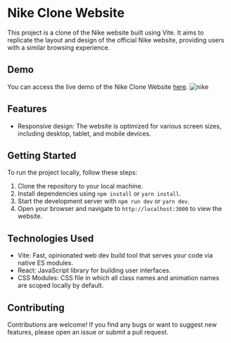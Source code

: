 # Nike Clone Website

This project is a clone of the Nike website built using Vite. It aims to replicate the layout and design of the official Nike website, providing users with a similar browsing experience.

## Demo

You can access the live demo of the Nike Clone Website [here](https://amulyamachhan.github.io/vite-project/).
![nike](https://github.com/AmulyaMachhan/vite-project/assets/111338400/ef482ce3-e4a5-45cc-80a9-8b2f8484481a)

## Features

- Responsive design: The website is optimized for various screen sizes, including desktop, tablet, and mobile devices.

## Getting Started

To run the project locally, follow these steps:

1. Clone the repository to your local machine.
2. Install dependencies using `npm install` or `yarn install`.
3. Start the development server with `npm run dev` or `yarn dev`.
4. Open your browser and navigate to `http://localhost:3000` to view the website.

## Technologies Used

- Vite: Fast, opinionated web dev build tool that serves your code via native ES modules.
- React: JavaScript library for building user interfaces.
- CSS Modules: CSS file in which all class names and animation names are scoped locally by default.

## Contributing

Contributions are welcome! If you find any bugs or want to suggest new features, please open an issue or submit a pull request.
